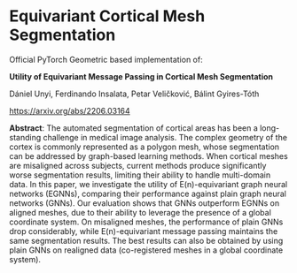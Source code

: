 # Equivariant Cortical Mesh Segmentation

Official PyTorch Geometric based implementation of:

<b>Utility of Equivariant Message Passing in Cortical Mesh Segmentation</b>

Dániel Unyi, Ferdinando Insalata, Petar Veličković, Bálint Gyires-Tóth

https://arxiv.org/abs/2206.03164

<b>Abstract</b>: The automated segmentation of cortical areas has been a long-standing challenge in medical image analysis. The complex geometry of the cortex is commonly represented as a polygon mesh, whose segmentation can be addressed by graph-based learning methods. When cortical meshes are misaligned across subjects, current methods produce significantly worse segmentation results, limiting their ability to handle multi-domain data. In this paper, we investigate the utility of E(n)-equivariant graph neural networks (EGNNs), comparing their performance against plain graph neural networks (GNNs). Our evaluation shows that GNNs outperform EGNNs on aligned meshes, due to their ability to leverage the presence of a global coordinate system. On misaligned meshes, the performance of plain GNNs drop considerably, while E(n)-equivariant message passing maintains the same segmentation results. The best results can also be obtained by using plain GNNs on realigned data (co-registered meshes in a global coordinate system).
